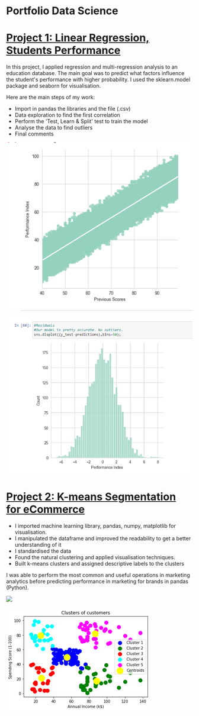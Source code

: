 # Portfolio Data Science 

# [Project 1: Linear Regression, Students Performance](https://github.com/NiKoss1985/Portfolio_Nico_Rubino)
In this project, I applied regression and multi-regression analysis to an education database. The main goal was to predict what factors influence the student's performance with higher probability. I used the sklearn.model package and seaborn for visualisation. 

Here are the main steps of my work:
- Import in pandas the libraries and the file (.csv)
- Data exploration to find the first correlation  
- Perform the 'Test, Learn & Split' test to train the model 
- Analyse the data to find outliers
- Final comments

![](/images/lr.png)

![](/images/r.png)


# [Project 2: K-means Segmentation for eCommerce](https://github.com/NiKoss1985/Portfolio_Nico_Rubino)
* I imported machine learning library, pandas, numpy, matplotlib for visualisation. 
* I manipulated the dataframe and improved the readability to get a better understanding of it 
* I standardised the data 
* Found the natural clustering and applied visualisation techniques.   
* Built k-means clusters and assigned descriptive labels to the clusters 

I was able to perform the most common and useful operations in marketing analytics before predicting performance in marketing for brands in pandas (Python). 

![](/images/matrix_results.png)

![](/images/kmeans-ecommerce.png)




